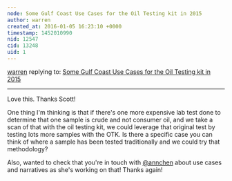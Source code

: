 ```yaml
---
node: Some Gulf Coast Use Cases for the Oil Testing kit in 2015
author: warren
created_at: 2016-01-05 16:23:10 +0000
timestamp: 1452010990
nid: 12547
cid: 13248
uid: 1
---
```




[warren](../profile/warren) replying to: [Some Gulf Coast Use Cases for the Oil Testing kit in 2015](../notes/eustatic/12-28-2015/some-gulf-coast-use-cases-for-the-oil-testing-kit-in-2015)

----
Love this. Thanks Scott! 

One thing I'm thinking is that if there's one more expensive lab test done to determine that one sample is crude and not consumer oil, and we take a scan of that with the oil testing kit, we could leverage that original test by testing lots more samples with the OTK. Is there a specific case you can think of where a sample has been tested traditionally and we could try that methodology?

Also, wanted to check that you're in touch with [@annchen](/profile/annchen) about use cases and narratives as she's working on that! Thanks again!